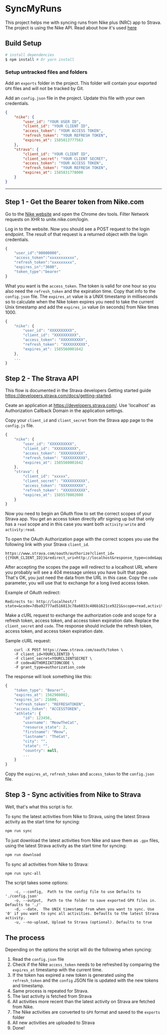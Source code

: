 
# SyncMyRuns

This project helps me with syncing runs from Nike plus (NRC) app to Strava.
The project is using the Nike API. Read about how it's used [here](nike_plus_api.md)


## Build Setup

``` bash
# install dependencies
$ npm install # Or yarn install
```

### Setup untracked files and folders

Add an `exports` folder in the project. This folder will contain your exported `GPX` files and will not be tracked by Git.

Add an `config.json` file in the project. Update this file with your own credentials.

```json
{
    "nike": {
        "user_id": "YOUR USER ID",
        "client_id": "YOUR CLIENT ID",
        "access_token": "YOUR ACCESS TOKEN",
        "refresh_token": "YOUR REFRESH TOKEN",
        "expires_at": 1585813777563
    },
    "strava": {
        "client_id": "YOUR CLIENT ID",
        "client_secret": "YOUR CLIENT SECRET",
        "access_token": "YOUR ACCESS TOKEN",
        "refresh_token": "YOUR REFRESH TOKEN",
        "expires_at": 1585831778000
    }
}
```

---


## Step 1 - Get the Bearer token from Nike.com

Go to the [Nike website](https://www.nike.com) and open the Chrome dev tools. Filter Network requests on XHR to unite.nike.com/login.

Log in to the website. Now you should see a POST request to the login endpoint. The result of that request is a returned object with the login credentials.
```javascript
{
    "user_id":"00000000",
    "access_token":"xxxxxxxxxxx",
    "refresh_token":"xxxxxxxxx",
    "expires_in":"3600",
    "token_type":"bearer"
}
```

What you want is the `access_token`. The token is valid for one hour so you also need the `refresh_token` and the expiration time.
Copy that info to the `config.json` file. The `expires_at` value is a UNIX timestamp in milliseconds so to calculate when the Nike token expires you need to take the current Unix timestamp and add the `expires_in` value (in seconds) from Nike times 1000.

```javascript
{
    "nike": {
        "user_id": "XXXXXXXXXX",
        "client_id": "XXXXXXXXXX",
        "access_token": "XXXXXXXXXX",
        "refresh_token": "XXXXXXXXXX",
        "expires_at": 1585560001642
    },
    ...
}
```

## Step 2 - The Strava API

This flow is documented in the Strava developers Getting started guide https://developers.strava.com/docs/getting-started.

Ceate an application at https://developers.strava.com/. Use 'localhost' as Authorization Callback Domain in the application settings.

Copy your `client_id` and `client_secret` from the Strava app page to the `config.js` file.

```javascript
{
    "nike": {
        "user_id": "XXXXXXXXXX",
        "client_id": "XXXXXXXXXX",
        "access_token": "XXXXXXXXXX",
        "refresh_token": "XXXXXXXXXX",
        "expires_at": 1585560001642
    },
    "strava": {
        "client_id": "xxxxx",
        "client_secret": "XXXXXXXXXX",
        "access_token": "XXXXXXXXXX",
        "refresh_token": "XXXXXXXXXX",
        "expires_at": 1585578002000
    }
}
```

Now you need to begin an OAuth flow to set the correct scopes of your Strava app. You get an access token directly aftr signing up but that only has a `read` scope and in this case you want both `activity:write` and `activity:read`. 

To open the OAuth Authorization page with the correct scopes you use the following link with your Strava `client_id`.

```
https://www.strava.com/oauth/authorize?client_id={{YOUR_CLIENT_ID}}&redirect_uri=http://localhost&response_type=code&approval_prompt=force&scope=read_all,activity:read,activity:write
```

After accepting the scopes the page will redirect to a localhost URL where you probably will see a 404 message unless you have built that page. That's OK, you just need the data from the URL in this case. Copy the `code` parameter, you will use that to exchange for a long lived access token.

Example of OAuth redirect:
```
Redirects to: http://localhost/?state=&code=7dba92777ad516813c78a6033c486b1621ce9221&scope=read,activity:write,activity:read,read_all
```

Make a cURL request to exchange the authorization code and scope for a refresh token, access token, and access token expiration date. Replace the `client_secret` and `code`. The response should include the refresh token, access token, and access token expiration date.

Sample cURL request:
```
	curl -X POST https://www.strava.com/oauth/token \
	-F client_id=YOURCLIENTID \
	-F client_secret=YOURCLIENTSECRET \
	-F code=AUTHORIZATIONCODE \
	-F grant_type=authorization_code
```

The response will look something like this:
```javascript
{
    "token_type": "Bearer",
    "expires_at": 1562908002,
    "expires_in": 21600,
    "refresh_token": "REFRESHTOKEN",
    "access_token": "ACCESSTOKEN",
    "athlete": {
        "id": 123456,
        "username": "MeowTheCat",
        "resource_state": 2,
        "firstname": "Meow",
        "lastname": "TheCat",
        "city": "",
        "state": "",
        "country": null,
        ...
    }
}
```

Copy the `expires_at`, `refresh_token` and `access_token` to the `config.json` file.

## Step 3 - Sync activities from Nike to Strava

Well, that's what this script is for.

To sync the latest activities from Nike to Strava, using the latest Strava activity as the start time for syncing:
```bash
npm run sync
```

To just download the latest activities from Nike and save them as `.gpx` files, using the latest Strava activity as the start time for syncing:
```bash
npm run download
```

To sync all activities from Nike to Strava:
```bash
npm run sync-all
```

The script takes some options:
```
    -c, --config,  Path to the config file to use Defaults to './config.json'
    -o, --output,  Path to the folder to save exported GPX files in. Defaults to './'
    -d, --date,  The UNIX timestamp from when you want to sync. Use '0' if you want to sync all activities. Defaults to the latest Strava activity.
    -u, --no-upload, Upload to Strava (optional). Defaults to true
```


## The process

Depending on the options the script will do the following when syncing:

1. Read the `config.json` file
2. Check if the Nike `access_token` needs to be refreshed by comparing the `expires_at` timestamp with the current time.
3. If the token has expired a new token is generated using the `refresh_token` and the `config` JSON file is updated with the new tokens and timestamp.
4. Same process is repeated for Strava.
5. The last activity is fetched from Strava
6. All activities more recent than the latest activity on Strava are fetched from Nike.
7. The Nike activities are converted to `GPX` format and saved to the `exports` folder
8. All new activities are uploaded to Strava
9. Done!
